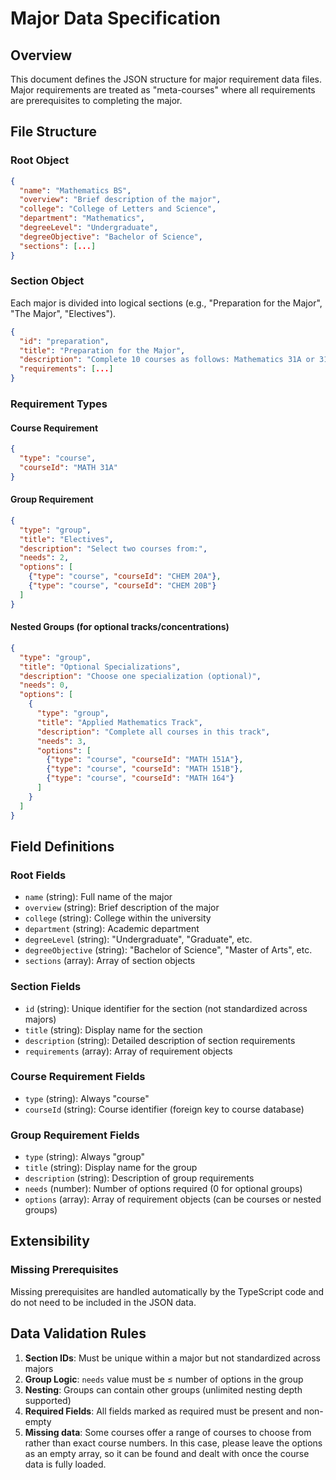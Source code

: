 # Major Data Specification

## Overview
This document defines the JSON structure for major requirement data files. Major requirements are treated as "meta-courses" where all requirements are prerequisites to completing the major.

## File Structure

### Root Object
```json
{
  "name": "Mathematics BS",
  "overview": "Brief description of the major",
  "college": "College of Letters and Science",
  "department": "Mathematics", 
  "degreeLevel": "Undergraduate",
  "degreeObjective": "Bachelor of Science",
  "sections": [...]
}
```

### Section Object
Each major is divided into logical sections (e.g., "Preparation for the Major", "The Major", "Electives").

```json
{
  "id": "preparation",
  "title": "Preparation for the Major",
  "description": "Complete 10 courses as follows: Mathematics 31A or 31L, seven required courses, and two elective courses.",
  "requirements": [...]
}
```

### Requirement Types

#### Course Requirement
```json
{
  "type": "course",
  "courseId": "MATH 31A"
}
```

#### Group Requirement
```json
{
  "type": "group",
  "title": "Electives",
  "description": "Select two courses from:",
  "needs": 2,
  "options": [
    {"type": "course", "courseId": "CHEM 20A"},
    {"type": "course", "courseId": "CHEM 20B"}
  ]
}
```

#### Nested Groups (for optional tracks/concentrations)
```json
{
  "type": "group",
  "title": "Optional Specializations",
  "description": "Choose one specialization (optional)",
  "needs": 0,
  "options": [
    {
      "type": "group",
      "title": "Applied Mathematics Track",
      "description": "Complete all courses in this track",
      "needs": 3,
      "options": [
        {"type": "course", "courseId": "MATH 151A"},
        {"type": "course", "courseId": "MATH 151B"},
        {"type": "course", "courseId": "MATH 164"}
      ]
    }
  ]
}
```

## Field Definitions

### Root Fields
- `name` (string): Full name of the major
- `overview` (string): Brief description of the major
- `college` (string): College within the university
- `department` (string): Academic department
- `degreeLevel` (string): "Undergraduate", "Graduate", etc.
- `degreeObjective` (string): "Bachelor of Science", "Master of Arts", etc.
- `sections` (array): Array of section objects

### Section Fields
- `id` (string): Unique identifier for the section (not standardized across majors)
- `title` (string): Display name for the section
- `description` (string): Detailed description of section requirements
- `requirements` (array): Array of requirement objects

### Course Requirement Fields
- `type` (string): Always "course"
- `courseId` (string): Course identifier (foreign key to course database)

### Group Requirement Fields
- `type` (string): Always "group"
- `title` (string): Display name for the group
- `description` (string): Description of group requirements
- `needs` (number): Number of options required (0 for optional groups)
- `options` (array): Array of requirement objects (can be courses or nested groups)

## Extensibility

### Missing Prerequisites
Missing prerequisites are handled automatically by the TypeScript code and do not need to be included in the JSON data.

## Data Validation Rules

1. **Section IDs**: Must be unique within a major but not standardized across majors
2. **Group Logic**: `needs` value must be ≤ number of options in the group
3. **Nesting**: Groups can contain other groups (unlimited nesting depth supported)
4. **Required Fields**: All fields marked as required must be present and non-empty
5. **Missing data**: Some courses offer a range of courses to choose from rather than exact course numbers. In this case, please leave the options as an empty array, so it can be found and dealt with once the course data is fully loaded.